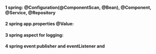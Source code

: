 ﻿

#### 1 spring: @Configuration(@ComponentScan, @Bean), @Component, @Service, @Repository

#### 2 spring app.properties @Value:

#### 3 spring aspect for logging:

#### 4 spring event publisher and eventListener and 
